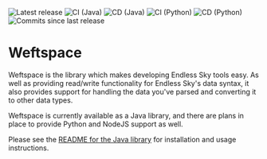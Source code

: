 ![Latest release](https://img.shields.io/github/v/release/mOctave/weftspace)
![CI (Java)](https://img.shields.io/github/actions/workflow/status/mOctave/weftspace/ci-java.yml)
![CD (Java)](https://img.shields.io/github/actions/workflow/status/mOctave/weftspace/cd-java.yml)
![CI (Python)](https://img.shields.io/github/actions/workflow/status/mOctave/weftspace/ci-python.yml)
![CD (Python)](https://img.shields.io/github/actions/workflow/status/mOctave/weftspace/cd-python.yml)
![Commits since last release](https://img.shields.io/github/commits-since/mOctave/weftspace/latest)

# Weftspace

Weftspace is the library which makes developing Endless Sky tools easy. As well as providing read/write functionality for Endless Sky's data syntax, it also provides support for handling the data you've parsed and converting it to other data types.

Weftspace is currently available as a Java library, and there are plans in place to provide Python and NodeJS support as well.

Please see the [README for the Java library](java/README.md) for installation and usage instructions.
